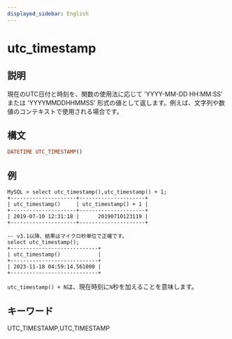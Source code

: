 ```yaml
---
displayed_sidebar: English
---
```


# utc_timestamp

## 説明

現在のUTC日付と時刻を、関数の使用法に応じて 'YYYY-MM-DD HH:MM:SS' または 'YYYYMMDDHHMMSS' 形式の値として返します。例えば、文字列や数値のコンテキストで使用される場合です。

## 構文

```Haskell
DATETIME UTC_TIMESTAMP()
```

## 例

```Plain Text
MySQL > select utc_timestamp(),utc_timestamp() + 1;
+---------------------+---------------------+
| utc_timestamp()     | utc_timestamp() + 1 |
+---------------------+---------------------+
| 2019-07-10 12:31:18 |      20190710123119 |
+---------------------+---------------------+

-- v3.1以降、結果はマイクロ秒単位で正確です。
select utc_timestamp();
+----------------------------+
| utc_timestamp()            |
+----------------------------+
| 2023-11-18 04:59:14.561000 |
+----------------------------+
```

`utc_timestamp() + N`は、現在時刻に`N`秒を加えることを意味します。

## キーワード

UTC_TIMESTAMP,UTC,TIMESTAMP
